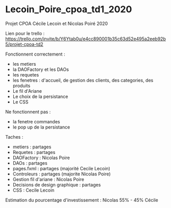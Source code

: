 # Lecoin_Poire_cpoa_td1_2020
Projet CPOA Cécile Lecoin et Nicolas Poiré 2020

Lien pour le trello : https://trello.com/invite/b/Y6Ytab0u/e4cc890001b35c63d52e495a2eeb92b5/projet-cpoa-td2


Fonctionnent correctement :
- les metiers
- la DAOFactory et les DAOs
- les requetes
- les fenetres : d'accueil, de gestion des clients, des categories, des produits
- Le fil d'Ariane
- Le choix de la persistance
- Le CSS


Ne fonctionnent pas :
- la fenetre commandes
- le pop up de la persistance


Taches :
- metiers : partages
- Requetes : partages
- DAOFactory : Nicolas Poire
- DAOs : partages
- pages.fxml : partages (majorité Cecile Lecoin)
- Controleurs : partages (majorite Nicolas Poire)
- Gestion fil d'ariane : Nicolas Poire
- Decisions de design graphique : partages
- CSS : Cecile Lecoin


Estimation du pourcentage d'investissement :
Nicolas 55% - 45% Cécile